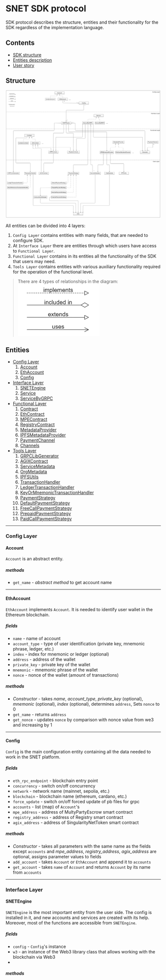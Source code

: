 # SNET SDK protocol

SDK protocol describes the structure, entities and their functionality for the SDK 
regardless of the implementation language.

## Contents

- [SDK structure](#structure)
- [Entities description](#entities)
- [User story]()

## Structure

![Entities diagram](resources/ClassDiagram_v4.png)

All entities can be divided into 4 layers:
1. `Config Layer` contains entities with many fields, that are needed to configure SDK.
2. At `Interface Layer` there are entities through which users have access to `Functional Layer`.
3. `Functional Layer` contains in its entities all the functionality of the SDK that users may need.
4. `Tools Layer` contains entities with various auxiliary functionality 
required for the operation of the functional level.

> There are 4 types of relationships in the diagram:\
> ![relationships](resources/connections.png)

## Entities

- [Config Layer](#config-layer)
  1. [Account](#account)
  2. [EthAccount](#ethaccount)
  3. [Config]()
- [Interface Layer]()
  1. [SNETEngine]()
  2. [Service]()
  3. [ServiceByGRPC]()
- [Functional Layer]()
  1. [Contract]()
  2. [EthContract]()
  3. [MPEContract]()
  4. [RegistryContract]()
  5. [MetadataProvider]()
  6. [IPFSMetadataProvider]()
  7. [PaymentChannel]()
  8. [Channels]()
- [Tools Layer]()
  1. [GRPCLibGenerator]()
  2. [AGIXContract]()
  3. [ServiceMetadata]()
  4. [OrgMetadata]()
  5. [IPFSUtils]()
  6. [TransactionHandler]()
  7. [LedgerTransactionHandler]()
  8. [KeyOrMnemonicTransactionHandler]()
  9. [PaymentStrategy]()
  10. [DefaultPaymentStrategy]()
  11. [FreeCallPaymentStrategy]()
  12. [PrepaidPaymentStrategy]()
  13. [PaidCallPaymentStrategy]()

---

### Config Layer

#### Account

`Account` is an abstract entity.

##### methods

- `get_name` - *abstract method* to get account name


---

#### EthAccount

`EthAccount` implements `Account`. It is needed to identify user wallet in the Ethereum blockchain.

##### fields

- `name` -  name of account
- `account_type` - type of user identification (private key, mnemonic phrase, ledger, etc.)
- `index` - index for mnemonic or ledger (optional)
- `address` - address of the wallet
- `private_key` - private key of the wallet
- `mnemonic` - mnemonic phrase of the wallet
- `nonce` - nonce of the wallet (amount of transactions)

##### methods

- _Constructor_ - takes _name_, _account_type_, _private_key_ (optional), _mnemonic_ (optional), _index_ (optional),
determines `address`, Sets `nonce` to 0
- `get_name` - returns `address`
- `get_nonce` - updates `nonce` by comparison with nonce value from we3 and increasing by 1

---

#### Config

`Config` is the main configuration entity containing all the data needed to work in the SNET platform.

##### fields

- `eth_rpc_endpoint` - blockchain entry point
- `concurrency` - switch on/off concurrency
- `network` - network name  (mainnet, sepolia, etc.)
- `blockchain` - blockchain name (ethereum, cardano, etc.)
- `force_update` - switch on/off forced update of pb files for grpc
- `accounts` - list (map) of `Account`'s
- `mpe_address` - address of MultyPartyEscrow smart contract
- `registry_address` - address of Registry smart contract
- `agix_address` - address of SingularityNetToken smart contract

##### methods

- _Constructor_ - takes all parameters with the same name as the fields except `accounts`
and _mpe_address_, _registry_address_, _agix_address_ are optional, assigns parameter values to fields
- `add_account` - takes `Account` or `EthAccount` and append it to `accounts`
- `get_account` - takes `name` of `Account` and returns `Account` by its name from `accounts`

---

### Interface Layer

#### SNETEngine

`SNETEngine` is the most important entity from the user side. The config is installed in it, 
and new accounts and services are created with its help. 
Moreover, most of the functions are accessible from `SNETEngine`.

##### fields

- `config` - `Config`'s instance 
- `w3` - an instance of the Web3 library class that allows working with the blockchain via Web3
- 

##### methods
